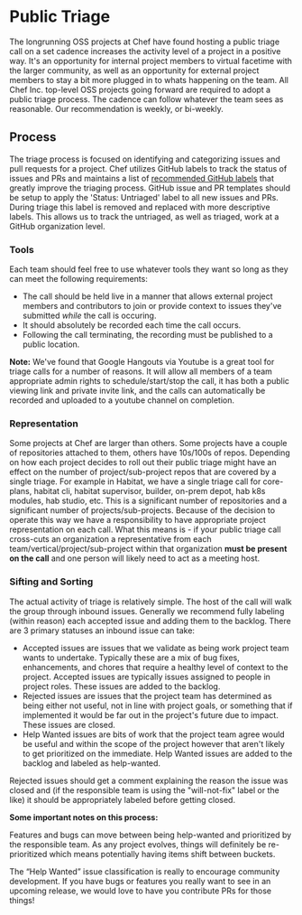 # Public Triage

The longrunning OSS projects at Chef have found hosting a public triage call on a set cadence increases the activity level of a project in a positive way. It's an opportunity for internal project members to virtual facetime with the larger community, as well as an opportunity for external project members to stay a bit more plugged in to whats happening on the team. All Chef Inc. top-level OSS projects going forward are required to adopt a public triage process. The cadence can follow whatever the team sees as reasonable. Our recommendation is weekly, or bi-weekly.

## Process

The triage process is focused on identifying and categorizing issues and pull requests for a project. Chef utilizes GitHub labels to track the status of issues and PRs and maintains a list of [recommended GitHub labels](github_labels.md) that greatly improve the triaging process. GitHub issue and PR templates should be setup to apply the 'Status: Untriaged' label to all new issues and PRs. During triage this label is removed and replaced with more descriptive labels. This allows us to track the untriaged, as well as triaged, work at a GitHub organization level.

### Tools

Each team should feel free to use whatever tools they want so long as they can meet the following requirements:
  - The call should be held live in a manner that allows external project members and contributors to join or provide context to issues they've submitted _while_ the call is occuring.
  - It should absolutely be recorded each time the call occurs.
  - Following the call terminating, the recording must be published to a public location.

**Note:** We've found that Google Hangouts via Youtube is a great tool for triage calls for a number of reasons. It will allow all members of a team appropriate admin rights to schedule/start/stop the call, it has both a public viewing link and private invite link, and the calls can automatically be recorded and uploaded to a youtube channel on completion.

### Representation

Some projects at Chef are larger than others. Some projects have a couple of repositories attached to them, others have 10s/100s of repos. Depending on how each project decides to roll out their public triage might have an effect on the number of project/sub-project repos that are covered by a single triage. For example in Habitat, we have a single triage call for core-plans, habitat cli, habitat supervisor, builder, on-prem depot, hab k8s modules, hab studio, etc. This is a significant number of repositories and a significant number of projects/sub-projects. Because of the decision to operate this way we have a responsibility to have appropriate project representation on each call. What this means is - if your public triage call cross-cuts an organization a representative from each team/vertical/project/sub-project within that organization **must be present on the call** and one person will likely need to act as a meeting host.

### Sifting and Sorting

The actual activity of triage is relatively simple. The host of the call will walk the group through inbound issues. Generally we recommend fully labeling (within reason) each accepted issue and adding them to the backlog. There are 3 primary statuses an inbound issue can take:
  - Accepted issues are issues that we validate as being work project team wants to undertake. Typically these are a mix of bug fixes, enhancements, and chores that require a healthy level of context to the project. Accepted issues are typically issues assigned to people in project roles. These issues are added to the backlog.
  - Rejected issues are issues that the project team has determined as being either not useful, not in line with project goals, or something that if implemented it would be far out in the project's future due to impact. These issues are closed.
  - Help Wanted issues are bits of work that the project team agree would be useful and within the scope of the project however that aren't likely to get prioritized on the immediate. Help Wanted issues are added to the backlog and labeled as help-wanted.

Rejected issues should get a comment explaining the reason the issue was closed and (if the responsible team is using the "will-not-fix" label or the like) it should be appropriately labeled before getting closed.

**Some important notes on this process:**

Features and bugs can move between being help-wanted and prioritized by the responsible team. As any project evolves, things will definitely be re-prioritized which means potentially having items shift between buckets.

The “Help Wanted” issue classification is really to encourage community development. If you have bugs or features you really want to see in an upcoming release, we would love to have you contribute PRs for those things!
